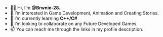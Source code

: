 - 👋🏾 Hi, I’m **@Brwnie-28.**
- 👀 I’m interested in Game Development, Animation and Creating Stories.
- 🌱 I’m currently learning **C++/C#**
- 💞️ I’m looking to collaborate on any Future Developed Games.
- 📫 You can reach me through the links in my profile description.

<!---
Brwnie-28/Brwnie-28 is a ✨ *special* ✨ repository because its `README.md` (this file) appears on your GitHub profile.
You can click the Preview link to take a look at your changes.
--->
